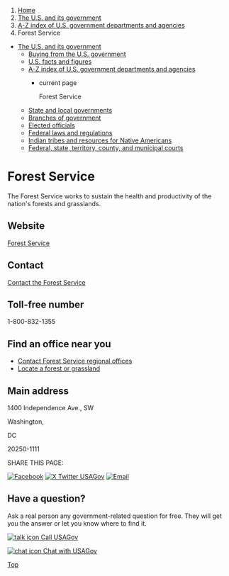 1. [Home](/)
2. [The U.S. and its government](/about-the-us)
3. [A-Z index of U.S. government departments and agencies](/agency-index)
4. Forest Service

* [The U.S. and its government](/about-the-us)
  + [Buying from the U.S. government](/buy-from-government)
  + [U.S. facts and figures](/facts-figures)
  + [A-Z index of U.S. government departments and agencies](/agency-index)
    - current page

      Forest Service
  + [State and local governments](/state-local-governments)
  + [Branches of government](/branches-of-government)
  + [Elected officials](/elected-officials)
  + [Federal laws and regulations](/laws-and-regulations)
  + [Indian tribes and resources for Native Americans](/tribes)
  + [Federal, state, territory, county, and municipal courts](/courts)

Forest Service
==============

The Forest Service works to sustain the health and productivity of the nation's forests and grasslands.

Website
-------

[Forest Service](https://www.fs.usda.gov/)

Contact
-------

[Contact the Forest Service](https://www.fs.usda.gov/about-agency/contact-us)

Toll-free number
----------------

1-800-832-1355

Find an office near you
-----------------------

* [Contact Forest Service regional offices](https://www.fs.usda.gov/organization)
* [Locate a forest or grassland](https://www.fs.usda.gov/visit/forests-and-grasslands)

Main address
------------

1400 Independence Ave., SW
  

Washington,

DC

20250-1111

SHARE THIS PAGE:

[![Facebook](/themes/custom/usagov/images/social-media-icons/Facebook_Icon.svg)](https://www.facebook.com/sharer/sharer.php?u=https://www.usa.gov/agencies/forest-service&v=3)
[![X Twitter USAGov](/themes/custom/usagov/images/social-media-icons/X_Twitter_Icon.svg?version=2)](https://twitter.com/intent/tweet?source=webclient&text=https://www.usa.gov/agencies/forest-service)
[![Email](/themes/custom/usagov/images/social-media-icons/Email_Icon.svg?version=2)](mailto:?subject=https://www.usa.gov/agencies/forest-service)

Have a question?
----------------

Ask a real person any government-related question for free. They will get you the answer or let you know where to find it.

[![talk icon](/themes/custom/usagov/images/ICONS_talk.png)
Call USAGov](/phone)

[![chat icon](/themes/custom/usagov/images/ICONS_chat.png)
Chat with USAGov](/chat)

[Top](#main-content)